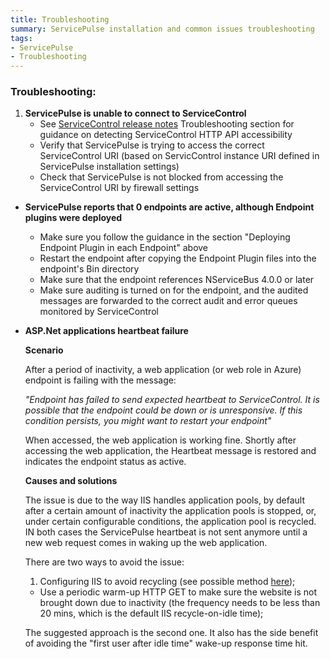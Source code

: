 ```yaml
---
title: Troubleshooting
summary: ServicePulse installation and common issues troubleshooting
tags:
- ServicePulse
- Troubleshooting
---
```


### Troubleshooting: 

1. **ServicePulse is unable to connect to ServiceControl**
	* See [ServiceControl release notes](https://github.com/Particular/ServiceControl/releases/) Troubleshooting section for guidance on detecting ServiceControl HTTP API accessibility
	* Verify that ServicePulse is trying to access the correct ServiceControl URI (based on ServicControl instance URI defined in ServicePulse installation settings)
	* Check that ServicePulse is not blocked from accessing the ServiceControl URI by firewall settings
* **ServicePulse reports that 0 endpoints are active, although Endpoint plugins were deployed**
	* Make sure you follow the guidance in the section "Deploying Endpoint Plugin in each Endpoint" above
	* Restart the endpoint after copying the Endpoint Plugin files into the endpoint's Bin directory
	* Make sure that the endpoint references NServiceBus 4.0.0 or later
	* Make sure auditing is turned on for the endpoint, and the audited messages are forwarded to the correct audit and error queues monitored by ServiceControl
* **ASP.Net applications heartbeat failure**

	**Scenario**
	
	After a period of inactivity, a web application (or web role in Azure) endpoint is failing with the message:
	
	*"Endpoint has failed to send expected heartbeat to ServiceControl. It is possible that the endpoint could be down or is unresponsive. If this condition persists, you might want to restart your endpoint"*
	
	When accessed, the web application is working fine. Shortly after accessing the web application, the Heartbeat message is restored and indicates the endpoint status as active.
	
	**Causes and solutions**
	
	The issue is due to the way IIS handles application pools, by default after a certain amount of inactivity the application pools is stopped, or, under certain configurable conditions, the application pool is recycled. IN both cases the ServicePulse heartbeat is not sent anymore until a new web request comes in waking up the web application.
	
	There are two ways to avoid the issue:
	
	1. Configuring IIS to avoid recycling (see possible method [here](http://blogs.msdn.com/b/lucascan/archive/2011/09/30/using-a-windows-azure-startup-script-to-prevent-your-site-from-being-shutdown.aspx));
	*  Use a periodic warm-up HTTP GET to make sure the website is not brought down due to inactivity (the frequency needs to be less than 20 mins, which is the default IIS recycle-on-idle time);

	The suggested approach is the second one. It also has the side benefit of avoiding the "first user after idle time" wake-up response time hit.